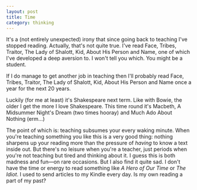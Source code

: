 ```yaml
---
layout: post
title: Time
category: thinking
---
```


It's a (not entirely unexpected) irony that since going back to teaching I've stopped reading. Actually, that's not quite true. I've read Face, Tribes, Traitor, The Lady of Shalott, Kid, About His Person and Name, one of which I've developed a deep aversion to. I won't tell you which. You might be a student.

If I do manage to get another job in teaching then I'll probably read Face, Tribes, Traitor, The Lady of Shalott, Kid, About His Person and Name once a year for the next 20 years.

Luckily (for me at least) it's Shakespeare next term. Like with Bowie, the older I get the more I love Shakespeare. This time round it's Macbeth, A Midsummer Night's Dream (two times hooray) and Much Ado About Nothing (erm…)

The point of which is: teaching subsumes your every waking minute. When you're teaching something you like this is a very good thing: nothing sharpens up your reading more than the pressure of _having_ to know a text inside out. But there's no leisure when you're a teacher, just periods when you're not teaching but tired and thinking about it. I guess this is both madness and fun—on rare occasions. But I also find it quite sad. I don't have the time or energy to read something like _A Hero of Our Time_ or _The Idiot_. I used to send articles to my Kindle every day. Is my own reading a part of my past?
